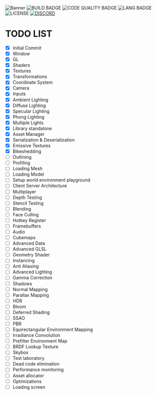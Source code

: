 ![Banner](https://i.ibb.co/2NrZYHm/revenantbanner.png)
![BUILD BADGE](https://img.shields.io/github/actions/workflow/status/AuracleTech/revenant/rust.yml?style=flat-square)
![CODE QUALITY BADGE](https://img.shields.io/codefactor/grade/github/AuracleTech/revenant?style=flat-square)
![LANG BADGE](https://img.shields.io/github/languages/top/AuracleTech/revenant?style=flat-square)
![LICENSE](https://img.shields.io/bower/l/bootstrap?style=flat-square)
[![DISCORD](https://img.shields.io/discord/1007774941120311377?label=discord&style=flat-square&cat=meow)](https://discord.gg/NtyaUfpCAj)

# TODO LIST

- [x] Initial Commit
- [x] Window
- [x] GL
- [x] Shaders
- [x] Textures
- [x] Transformations
- [x] Coordinate System
- [x] Camera
- [x] Inputs
- [x] Ambient Lighting
- [x] Diffuse Lighting
- [x] Specular Lighting
- [x] Phong Lighting
- [x] Multiple Lights
- [x] Library standalone
- [x] Asset Manager
- [x] Serialization & Deserialization
- [x] Emissive Textures
- [x] Bikeshedding
- [ ] Outlining
- [ ] Profiling
- [ ] Loading Mesh
- [ ] Loading Model
- [ ] Setup world environment playground
- [ ] Client Server Architecture
- [ ] Multiplayer
- [ ] Depth Testing
- [ ] Stencil Testing
- [ ] Blending
- [ ] Face Culling
- [ ] Hotkey Register
- [ ] Framebuffers
- [ ] Audio
- [ ] Cubemaps
- [ ] Advanced Data
- [ ] Advanced GLSL
- [ ] Geometry Shader
- [ ] Instancing
- [ ] Anti Aliasing
- [ ] Advanced Lighting
- [ ] Gamma Correction
- [ ] Shadows
- [ ] Normal Mapping
- [ ] Parallax Mapping
- [ ] HDR
- [ ] Bloom
- [ ] Deferred Shading
- [ ] SSAO
- [ ] PBR
- [ ] Equirectangular Environment Mapping
- [ ] Irradiance Convolution
- [ ] Prefilter Environment Map
- [ ] BRDF Lookup Texture
- [ ] Skybox
- [ ] Test laboratory
- [ ] Dead code elimination
- [ ] Performance monitoring
- [ ] Asset allocator
- [ ] Optimizations
- [ ] Loading screen
